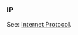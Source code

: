 ### IP

<p class="c8"><span>See: </span><span class="c2"><a class="c3" href="#h.jmao5ngtvqnm">Internet Protocol</a></span><span class="c0">.</span></p>